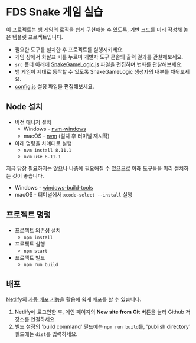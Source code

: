 # FDS Snake 게임 실습

이 프로젝트는 [뱀 게임](https://en.wikipedia.org/wiki/Snake_%28video_game_genre%29)의 로직을 쉽게 구현해볼 수 있도록, 기반 코드를 미리 작성해 놓은 템플릿 프로젝트입니다.

- 필요한 도구를 설치한 후 프로젝트를 실행시키세요.
- 게임 상에서 화살표 키를 누르며 개발자 도구 콘솔의 출력 결과를 관찰해보세요.
- `src` 폴더 아래에 [SnakeGameLogic.js](./src/SnakeGameLogic.js) 파일을 편집하며 변화를 관찰해보세요.
- 뱀 게임이 제대로 동작할 수 있도록 SnakeGameLogic 생성자의 내부를 채워보세요.
- [config.js](./src/config.js) 설정 파일을 편집해보세요.

## Node 설치

- 버전 매니저 설치
  - Windows - [nvm-windows](https://github.com/coreybutler/nvm-windows)
  - macOS - [nvm](https://github.com/creationix/nvm) (설치 후 터미널 재시작)
- 아래 명령을 차례대로 실행
  - `nvm install 8.11.1`
  - `nvm use 8.11.1`

지금 당장 필요하지는 않으나 나중에 필요해질 수 있으므로 아래 도구들을 미리 설치하는 것이 좋습니다.

- Windows - [windows-build-tools](https://github.com/felixrieseberg/windows-build-tools)
- macOS - 터미널에서 `xcode-select --install` 실행

## 프로젝트 명령

- 프로젝트 의존성 설치
  - `npm install`
- 프로젝트 실행
  - `npm start`
- 프로젝트 빌드
  - `npm run build`

## 배포

[Netlify](https://www.netlify.com/)의 [자동 배포 기능](https://www.netlify.com/docs/continuous-deployment/)을 활용해 쉽게 배포를 할 수 있습니다.

1. Netlify에 로그인한 후, 메인 페이지의 **New site from Git** 버튼을 눌러 Github 저장소를 연결하세요.
1. 빌드 설정의 'build command' 필드에는 `npm run build`를, 'publish directory' 필드에는 `dist`를 입력하세요.
